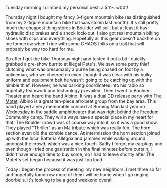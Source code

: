 Tuesday morning I climbed my personal best: a 5.11-. w00t!

Thursday night I bought my fancy 3-figure mountain bike (as distinguished from my 2-figure mountain bike that was stolen last month). It's still pretty much the cheapest thing stores in Boulder will sell, but at least it has hydraulic disc brakes and a shock lock-out. I also got real mountain biking shoes with clips and everything. Hopefully all this gear doesn't backfire on me tomorrow when I ride with some CHAOS folks on a trail that will probably be way too hard for me.

So after I got the bike Thursday night and tested it out a bit I quickly grabbed a pre-show burrito at Illegal Pete's. We saw some petty thief clutching what was presumably a purse being chased on foot by a policeman, who we cheered on even though it was clear with his bulky uniform and equipment belt he wasn't going to be catching up with the nimble thief. However, he was barking coordinates into his radio so hopefully teamwork and technology prevailed. Then I went to Boulder Theater and heard the band [Albino](http://www.albinoband.com/). It was a dual CD release party with [The Motet](http://www.themotet.net/). Albino is a great ten-piece afrobeat group from the bay area. This band played a very memorable concert at Burning Man last year on Wednesday in the saddle amphitheater that was right behind the Freedom Community camp. They will always have a special place in my heart for that. The Boulder crowd was of course way into it, so it was a good show. They played "Thriller" as an MJ tribute which was really fun. The horn section even did the zombie dance. At intermission the horn section joined up with the local Batteria Allegria and jammed while walking around amongst the crowd, which was a nice touch. Sadly I forgot my earplugs and even though I tried one gas station in the final minutes before curtain, I didn't have enough time to buy some, so I had to leave shortly after The Motet's set began because it was just too loud.

Today I began the process of meeting my new neighbors. I met three so far and hopefully tomorrow more of them will be home when I go ringing doorbells. It's looking to be a good weekend overall.